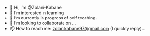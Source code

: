 - 👋 Hi, I’m @Zolani-Kabane
- 👀 I’m interested in learning.
- 🌱 I’m currently in progress of self teaching.
- 💞️ I’m looking to collaborate on ...
- 📫 How to reach me: zolanikabane97@gmail.com (I quickly reply)...

<!---
Zolani-Kabane/Zolani-Kabane is a ✨ special ✨ repository because its `README.md` (this file) appears on your GitHub profile.
You can click the Preview link to take a look at your changes.
--->
